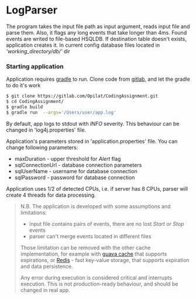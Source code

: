 # LogParser

The program takes the input file path as input argument, reads input file and parse them.
Also, it flags any long events that take longer than 4ms. Found events are writed to file-based HSQLDB.
If destination table doesn't exists, application creates it.
In current config database files located in *'working_directory/db/'* dir

### Starting application

Application requires [gradle](https://gradle.org) to run.
Clone code from [gitlab](https://gitlab.com/Opilat/codingassignment.git), and let the gradle to do it's work

```sh
$ git clone https://gitlab.com/Opilat/CodingAssignment.git
$ cd CodingAssignment/
$ gradle build
$ gradle run  --args='/Users/user/app.log'
```

By default, app logs to stdout with *INFO* severity.
This behaviour can be changed in 'log4j.properties' file.

Application's parameters stored in 'application.properties' file.
You can change following parameters:
 - maxDuration - upper threshold for *Alert* flag
 - sqlConnectionUrl - database connection parameters
 - sqlUserName - username for database connection
 - sqlPassword - password for database connection

Application uses 1/2 of detected CPUs, i.e. if server has 8 CPUs, parser will create 4 threads for data processing.

> N.B.
> The application is developed with some assumptions and limitations:
> 
>- input file contains pairs of events, there are no lost *Start* or *Stop* events
>- parser can't merge events located in different files
>
>Those limitation can be removed with the other cache implementation,
>for example with [guava cache](https://github.com/google/guava) that supports expirations,
>or [Redis](https://redis.io) - fast key-value storage, that supports expiration and data persistence.
>
>Any error during execution is considered critical and interrupts execution. This is not production-ready behaviour,
>and should be changed in real app.

